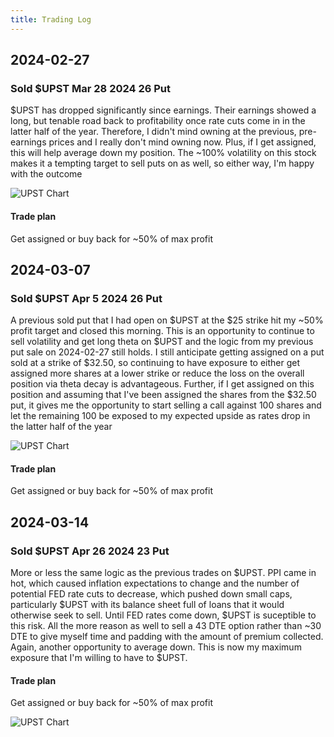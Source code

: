 ```yaml
---
title: Trading Log
---
```


## 2024-02-27

### Sold $UPST Mar 28 2024 26 Put

$UPST has dropped significantly since earnings. Their earnings showed a long, but tenable road back to profitability once rate cuts come in in the latter
half of the year. Therefore, I didn't mind owning at the previous, pre-earnings prices and I really don't mind owning now. Plus, if I get assigned, this will help average down my position. The ~100% volatility on this stock makes it a tempting target to sell puts on as well, so either way, I'm happy with the outcome

![UPST Chart](/trading-log/docs/assets/2024-02-28-upst.png)

#### Trade plan

Get assigned or buy back for ~50% of max profit

## 2024-03-07

### Sold $UPST Apr 5 2024 26 Put

A previous sold put that I had open on $UPST at the $25 strike hit my ~50% profit target and closed this morning. This is an opportunity to continue to sell volatility and get long theta on $UPST and the logic from my previous put sale on 2024-02-27 still holds. I still anticipate getting assigned on a put sold at a strike of $32.50, so continuing to have exposure to either get assigned more shares at a lower strike or reduce the loss on the overall position via theta decay is advantageous. Further, if I get assigned on this position and assuming that I've been assigned the shares from the $32.50 put, it gives me the opportunity to start selling a call against 100 shares and let the remaining 100 be exposed to my expected upside as rates drop in the latter half of the year

![UPST Chart](/trading-log/docs/assets/2024-03-07-upst.png)

#### Trade plan

Get assigned or buy back for ~50% of max profit

## 2024-03-14

### Sold $UPST Apr 26 2024 23 Put

More or less the same logic as the previous trades on $UPST. PPI came in hot, which caused inflation expectations to change and the number of potential FED rate cuts to decrease, which pushed down small caps, particularly $UPST with its balance sheet full of loans that it would otherwise seek to sell. Until FED rates come down, $UPST is suceptible to this risk. All the more reason as well to sell a 43 DTE option rather than ~30 DTE to give myself time and padding with the amount of premium collected. Again, another opportunity to average down. This is now my maximum exposure that I'm willing to have to $UPST.

#### Trade plan

Get assigned or buy back for ~50% of max profit

![UPST Chart](/trading-log/docs/assets/2024-03-14-upst.png)
